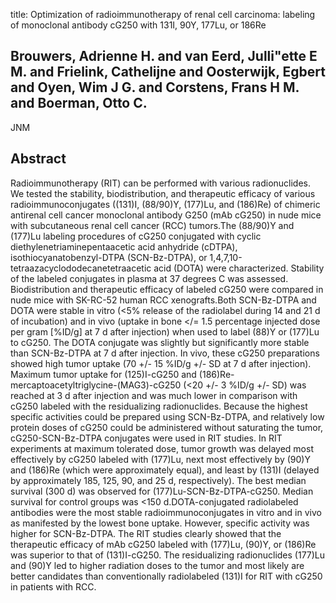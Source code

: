 title: Optimization of radioimmunotherapy of renal cell carcinoma: labeling of monoclonal antibody cG250 with 131I, 90Y, 177Lu, or 186Re

## Brouwers, Adrienne H. and van Eerd, Julli"ette E M. and Frielink, Cathelijne and Oosterwijk, Egbert and Oyen, Wim J G. and Corstens, Frans H M. and Boerman, Otto C.
JNM


## Abstract
Radioimmunotherapy (RIT) can be performed with various radionuclides. We tested the stability, biodistribution, and therapeutic efficacy of various radioimmunoconjugates ((131)I, (88/90)Y, (177)Lu, and (186)Re) of chimeric antirenal cell cancer monoclonal antibody G250 (mAb cG250) in nude mice with subcutaneous renal cell cancer (RCC) tumors.The (88/90)Y and (177)Lu labeling procedures of cG250 conjugated with cyclic diethylenetriaminepentaacetic acid anhydride (cDTPA), isothiocyanatobenzyl-DTPA (SCN-Bz-DTPA), or 1,4,7,10-tetraazacyclododecanetetraacetic acid (DOTA) were characterized. Stability of the labeled conjugates in plasma at 37 degrees C was assessed. Biodistribution and therapeutic efficacy of labeled cG250 were compared in nude mice with SK-RC-52 human RCC xenografts.Both SCN-Bz-DTPA and DOTA were stable in vitro (<5% release of the radiolabel during 14 and 21 d of incubation) and in vivo (uptake in bone </= 1.5 percentage injected dose per gram [%ID/g] at 7 d after injection) when used to label (88)Y or (177)Lu to cG250. The DOTA conjugate was slightly but significantly more stable than SCN-Bz-DTPA at 7 d after injection. In vivo, these cG250 preparations showed high tumor uptake (70 +/- 15 %ID/g +/- SD at 7 d after injection). Maximum tumor uptake for (125)I-cG250 and (186)Re-mercaptoacetyltriglycine-(MAG3)-cG250 (<20 +/- 3 %ID/g +/- SD) was reached at 3 d after injection and was much lower in comparison with cG250 labeled with the residualizing radionuclides. Because the highest specific activities could be prepared using SCN-Bz-DTPA, and relatively low protein doses of cG250 could be administered without saturating the tumor, cG250-SCN-Bz-DTPA conjugates were used in RIT studies. In RIT experiments at maximum tolerated dose, tumor growth was delayed most effectively by cG250 labeled with (177)Lu, next most effectively by (90)Y and (186)Re (which were approximately equal), and least by (131)I (delayed by approximately 185, 125, 90, and 25 d, respectively). The best median survival (300 d) was observed for (177)Lu-SCN-Bz-DTPA-cG250. Median survival for control groups was <150 d.DOTA-conjugated radiolabeled antibodies were the most stable radioimmunoconjugates in vitro and in vivo as manifested by the lowest bone uptake. However, specific activity was higher for SCN-Bz-DTPA. The RIT studies clearly showed that the therapeutic efficacy of mAb cG250 labeled with (177)Lu, (90)Y, or (186)Re was superior to that of (131)I-cG250. The residualizing radionuclides (177)Lu and (90)Y led to higher radiation doses to the tumor and most likely are better candidates than conventionally radiolabeled (131)I for RIT with cG250 in patients with RCC.

